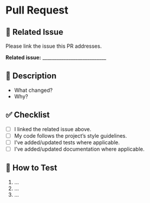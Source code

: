 # Pull Request

## 🔗 Related Issue
Please link the issue this PR addresses.

**Related issue:** ___________________________

## 📝 Description
- What changed?
- Why?

## ✅ Checklist
- [ ] I linked the related issue above.
- [ ] My code follows the project’s style guidelines.
- [ ] I’ve added/updated tests where applicable.
- [ ] I’ve added/updated documentation where applicable.

## 🚀 How to Test
1. …
2. …
3. …

